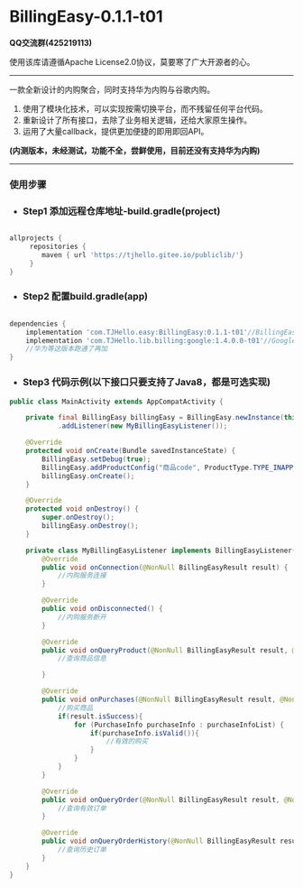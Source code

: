 # BillingEasy-0.1.1-t01

**QQ交流群(425219113)**

使用该库请遵循Apache License2.0协议，莫要寒了广大开源者的心。

---

一款全新设计的内购聚合，同时支持华为内购与谷歌内购。

1. 使用了模块化技术，可以实现按需切换平台，而不残留任何平台代码。
2. 重新设计了所有接口，去除了业务相关逻辑，还给大家原生操作。
3. 运用了大量callback，提供更加便捷的即用即回API。

**(内测版本，未经测试，功能不全，尝鲜使用，目前还没有支持华为内购)**

---

### 使用步骤
- ### Step1 添加远程仓库地址-build.gradle(project)
```groovy

allprojects {
     repositories {
        maven { url 'https://tjhello.gitee.io/publiclib/'}
     }
}

```

- ### Step2 配置build.gradle(app)

```groovy

dependencies {
    implementation 'com.TJHello.easy:BillingEasy:0.1.1-t01'//BillingEasy
    implementation 'com.TJHello.lib.billing:google:1.4.0.0-t01'//Google内购
    //华为等这版本跑通了再加
}

```

- ### Step3 代码示例(以下接口只要支持了Java8，都是可选实现)
```java
public class MainActivity extends AppCompatActivity {

    private final BillingEasy billingEasy = BillingEasy.newInstance(this)
            .addListener(new MyBillingEasyListener());

    @Override
    protected void onCreate(Bundle savedInstanceState) {
        BillingEasy.setDebug(true);
        BillingEasy.addProductConfig("商品code", ProductType.TYPE_INAPP_CONSUMABLE);
        billingEasy.onCreate();
    }

    @Override
    protected void onDestroy() {
        super.onDestroy();
        billingEasy.onDestroy();
    }

    private class MyBillingEasyListener implements BillingEasyListener{
        @Override
        public void onConnection(@NonNull BillingEasyResult result) {
            //内购服务连接
        }

        @Override
        public void onDisconnected() {
            //内购服务断开
        }

        @Override
        public void onQueryProduct(@NonNull BillingEasyResult result, @NonNull List<ProductInfo> productInfoList) {
            //查询商品信息

        }

        @Override
        public void onPurchases(@NonNull BillingEasyResult result, @NonNull List<PurchaseInfo> purchaseInfoList) {
            //购买商品
            if(result.isSuccess){
                for (PurchaseInfo purchaseInfo : purchaseInfoList) {
                    if(purchaseInfo.isValid()){
                        //有效的购买
                    }
                }
            }
        }

        @Override
        public void onQueryOrder(@NonNull BillingEasyResult result, @NonNull List<PurchaseInfo> purchaseInfoList) {
            //查询有效订单
        }

        @Override
        public void onQueryOrderHistory(@NonNull BillingEasyResult result, @NonNull List<PurchaseHistoryInfo> purchaseInfoList) {
            //查询历史订单
        }
    }
}


```



